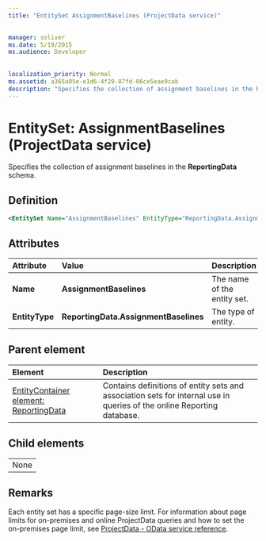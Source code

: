 ```yaml
---
title: "EntitySet AssignmentBaselines (ProjectData service)"

 
manager: soliver
ms.date: 5/19/2015
ms.audience: Developer
 
 
localization_priority: Normal
ms.assetid: a365a05e-e1d6-4f29-87fd-06ce5eae9cab
description: "Specifies the collection of assignment baselines in the ReportingData schema."
---
```


# EntitySet: AssignmentBaselines (ProjectData service)

Specifies the collection of assignment baselines in the **ReportingData** schema. 
  
## Definition

```XML
<EntitySet Name="AssignmentBaselines" EntityType="ReportingData.AssignmentBaseline" />

```

## Attributes

|**Attribute**|**Value**|**Description**|
|:-----|:-----|:-----|
|**Name** <br/> |**AssignmentBaselines** <br/> |The name of the entity set.  <br/> |
|**EntityType** <br/> |**ReportingData.AssignmentBaselines** <br/> |The type of entity.  <br/> |
   
## Parent element

|**Element**|**Description**|
|:-----|:-----|
|[EntityContainer element: ReportingData](entitycontainer-reportingdata-projectdata-service.md) <br/> |Contains definitions of entity sets and association sets for internal use in queries of the online Reporting database.  <br/> |
   
## Child elements

||
|:-----|
|None |
   
## Remarks

Each entity set has a specific page-size limit. For information about page limits for on-premises and online ProjectData queries and how to set the on-premises page limit, see [ProjectData - OData service reference](projectdataproject-odata-service-reference.md).
  

